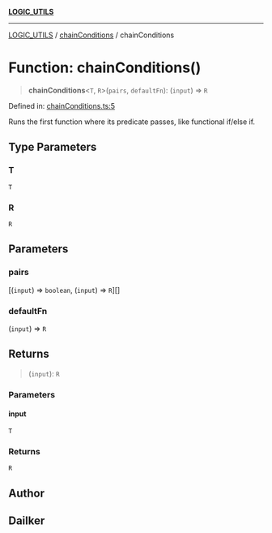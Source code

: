 [**LOGIC_UTILS**](../../README.md)

***

[LOGIC_UTILS](../../README.md) / [chainConditions](../README.md) / chainConditions

# Function: chainConditions()

> **chainConditions**\<`T`, `R`\>(`pairs`, `defaultFn`): (`input`) => `R`

Defined in: [chainConditions.ts:5](https://github.com/dailker/everyutil/blob/e265d7544f4e799da268d038a0a464c889a18367/src/logic/chainConditions.ts#L5)

Runs the first function where its predicate passes, like functional if/else if.

## Type Parameters

### T

`T`

### R

`R`

## Parameters

### pairs

\[(`input`) => `boolean`, (`input`) => `R`\][]

### defaultFn

(`input`) => `R`

## Returns

> (`input`): `R`

### Parameters

#### input

`T`

### Returns

`R`

## Author

## Dailker
